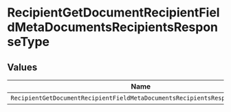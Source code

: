 # RecipientGetDocumentRecipientFieldMetaDocumentsRecipientsResponseType


## Values

| Name                                                                         | Value                                                                        |
| ---------------------------------------------------------------------------- | ---------------------------------------------------------------------------- |
| `RecipientGetDocumentRecipientFieldMetaDocumentsRecipientsResponseTypeEmail` | email                                                                        |